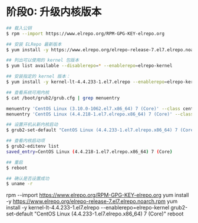 # 阶段0: 升级内核版本

```bash
## 载入公钥
$ rpm --import https://www.elrepo.org/RPM-GPG-KEY-elrepo.org

## 安装 ELRepo 最新版本
$ yum install -y https://www.elrepo.org/elrepo-release-7.el7.elrepo.noarch.rpm

## 列出可以使用的 kernel 包版本
$ yum list available --disablerepo=* --enablerepo=elrepo-kernel

## 安装指定的 kernel 版本：
$ yum install -y kernel-lt-4.4.233-1.el7.elrepo --enablerepo=elrepo-kernel

## 查看系统可用内核
$ cat /boot/grub2/grub.cfg | grep menuentry

menuentry 'CentOS Linux (3.10.0-1062.el7.x86_64) 7 (Core)' --class centos （略）
menuentry 'CentOS Linux (4.4.218-1.el7.elrepo.x86_64) 7 (Core)' --class centos ...（略）

## 设置开机从新内核启动
$ grub2-set-default "CentOS Linux (4.4.233-1.el7.elrepo.x86_64) 7 (Core)"

## 查看内核启动项
$ grub2-editenv list
saved_entry=CentOS Linux (4.4.218-1.el7.elrepo.x86_64) 7 (Core)

## 重启
$ reboot

## 确认是否设置成功
$ uname -r
```

rpm --import https://www.elrepo.org/RPM-GPG-KEY-elrepo.org
yum install -y https://www.elrepo.org/elrepo-release-7.el7.elrepo.noarch.rpm
yum install -y kernel-lt-4.4.233-1.el7.elrepo --enablerepo=elrepo-kernel
grub2-set-default "CentOS Linux (4.4.233-1.el7.elrepo.x86_64) 7 (Core)"
reboot